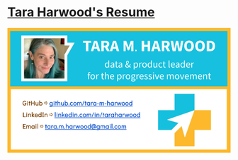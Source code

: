 # [Tara Harwood's Resume](https://docs.google.com/document/d/1L8oX0YNqjo_vQv02S_R_DTzuoQ6tYAASv2x2_YJqTTA/edit?usp=sharing)

![Tara M. Harwood, tara.m.harwood@gmail.com](https://github.com/tara-m-harwood/chatty_teachers/blob/main/github_profile.png)
